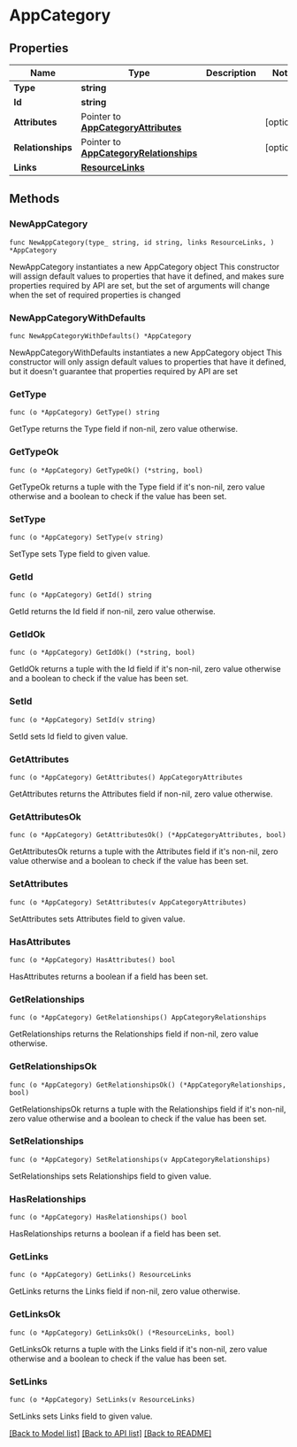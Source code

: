# AppCategory

## Properties

Name | Type | Description | Notes
------------ | ------------- | ------------- | -------------
**Type** | **string** |  | 
**Id** | **string** |  | 
**Attributes** | Pointer to [**AppCategoryAttributes**](AppCategory_attributes.md) |  | [optional] 
**Relationships** | Pointer to [**AppCategoryRelationships**](AppCategory_relationships.md) |  | [optional] 
**Links** | [**ResourceLinks**](ResourceLinks.md) |  | 

## Methods

### NewAppCategory

`func NewAppCategory(type_ string, id string, links ResourceLinks, ) *AppCategory`

NewAppCategory instantiates a new AppCategory object
This constructor will assign default values to properties that have it defined,
and makes sure properties required by API are set, but the set of arguments
will change when the set of required properties is changed

### NewAppCategoryWithDefaults

`func NewAppCategoryWithDefaults() *AppCategory`

NewAppCategoryWithDefaults instantiates a new AppCategory object
This constructor will only assign default values to properties that have it defined,
but it doesn't guarantee that properties required by API are set

### GetType

`func (o *AppCategory) GetType() string`

GetType returns the Type field if non-nil, zero value otherwise.

### GetTypeOk

`func (o *AppCategory) GetTypeOk() (*string, bool)`

GetTypeOk returns a tuple with the Type field if it's non-nil, zero value otherwise
and a boolean to check if the value has been set.

### SetType

`func (o *AppCategory) SetType(v string)`

SetType sets Type field to given value.


### GetId

`func (o *AppCategory) GetId() string`

GetId returns the Id field if non-nil, zero value otherwise.

### GetIdOk

`func (o *AppCategory) GetIdOk() (*string, bool)`

GetIdOk returns a tuple with the Id field if it's non-nil, zero value otherwise
and a boolean to check if the value has been set.

### SetId

`func (o *AppCategory) SetId(v string)`

SetId sets Id field to given value.


### GetAttributes

`func (o *AppCategory) GetAttributes() AppCategoryAttributes`

GetAttributes returns the Attributes field if non-nil, zero value otherwise.

### GetAttributesOk

`func (o *AppCategory) GetAttributesOk() (*AppCategoryAttributes, bool)`

GetAttributesOk returns a tuple with the Attributes field if it's non-nil, zero value otherwise
and a boolean to check if the value has been set.

### SetAttributes

`func (o *AppCategory) SetAttributes(v AppCategoryAttributes)`

SetAttributes sets Attributes field to given value.

### HasAttributes

`func (o *AppCategory) HasAttributes() bool`

HasAttributes returns a boolean if a field has been set.

### GetRelationships

`func (o *AppCategory) GetRelationships() AppCategoryRelationships`

GetRelationships returns the Relationships field if non-nil, zero value otherwise.

### GetRelationshipsOk

`func (o *AppCategory) GetRelationshipsOk() (*AppCategoryRelationships, bool)`

GetRelationshipsOk returns a tuple with the Relationships field if it's non-nil, zero value otherwise
and a boolean to check if the value has been set.

### SetRelationships

`func (o *AppCategory) SetRelationships(v AppCategoryRelationships)`

SetRelationships sets Relationships field to given value.

### HasRelationships

`func (o *AppCategory) HasRelationships() bool`

HasRelationships returns a boolean if a field has been set.

### GetLinks

`func (o *AppCategory) GetLinks() ResourceLinks`

GetLinks returns the Links field if non-nil, zero value otherwise.

### GetLinksOk

`func (o *AppCategory) GetLinksOk() (*ResourceLinks, bool)`

GetLinksOk returns a tuple with the Links field if it's non-nil, zero value otherwise
and a boolean to check if the value has been set.

### SetLinks

`func (o *AppCategory) SetLinks(v ResourceLinks)`

SetLinks sets Links field to given value.



[[Back to Model list]](../README.md#documentation-for-models) [[Back to API list]](../README.md#documentation-for-api-endpoints) [[Back to README]](../README.md)


